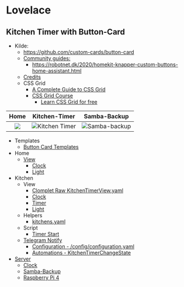 # Lovelace

## Kitchen Timer with Button-Card

* Kilde: 
  * https://github.com/custom-cards/button-card
  * [Community guides:](https://github.com/custom-cards/button-card#community-guides)
    * https://robotnet.dk/2020/homekit-knapper-custom-buttons-home-assistant.html
  * [Credits](https://github.com/custom-cards/button-card#credits)
  * CSS Grid
    * [A Complete Guide to CSS Grid](https://css-tricks.com/snippets/css/complete-guide-grid/)
    * [CSS Grid Course](https://www.youtube.com/watch?v=t6CBKf8K_Ac)
      * [Learn CSS Grid for free](https://scrimba.com/learn/cssgrid)

|Home|Kitchen-Timer|Samba-Backup|
| :---: | :---: | :---: |
|![](./button-card/images/Sk%C3%A6rmbillede%20fra%202023-01-02%2023-51-28.png)  |![Kitchen Timer](./button-card/images/Sk%C3%A6rmbillede%20fra%202022-12-29%2023-31-09.png)|![Samba-backup](./button-card/images/Sk%C3%A6rmbillede%20fra%202023-01-04%2002-54-03.png)|

* Templates
  * [Button Card Templates](./button-card/ButtonCardTemplates.md)
* Home
  * [View](./button-card/Home.md)
    * [Clock](./button-card/Home.md#clock)
    * [Light](./button-card/Home.md#light)
* Kitchen
  * View
    * [Clomplet Raw KitchenTimerView.yaml](./button-card/Raw/KitchenTimerView.yaml)
    * [Clock](./button-card/KitchenTimerview.md#clock)
    * [Timer](./button-card/KitchenTimerview.md#timer)
    * [Light](./button-card/KitchenTimerview.md#light)
  * Helpers
    * [kitchens.yaml](./button-card/KitchensTimerYaml.md)
  * Script
    * [Timer Start](./button-card/KitchenTimerStart.md)
  * [Telegram Notify](./button-card/KitchenTelegramNotify.md)
    * [Configuration - /config/configuration.yaml](./button-card/KitchenTelegramNotify.md#configuration)
    * [Automations - KitchenTimerChangeState](./button-card/KitchenTelegramNotify.md#automations)
* [Server](./button-card/ServerSambaBackup.md#server)
  * [Clock](./button-card/ServerSambaBackup.md#clock)
  * [Samba-Backup](./button-card/ServerSambaBackup.md#samba-backup)
  * [Raspberry Pi 4](./button-card/ServerSambaBackup.md#raspberry-pi-4)
